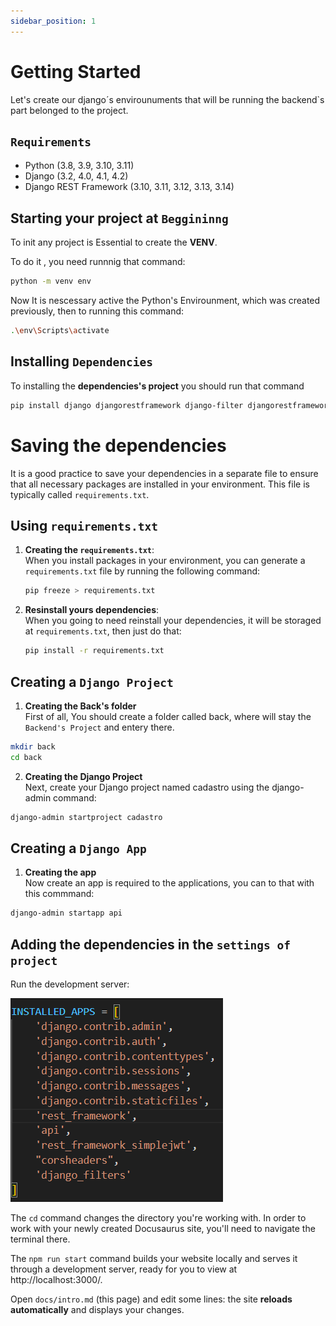 ```yaml
---
sidebar_position: 1
---
```


# Getting Started

Let's create our django´s envirounuments that will be running the backend`s part belonged to the project.

## `Requirements`

- Python (3.8, 3.9, 3.10, 3.11)  
- Django (3.2, 4.0, 4.1, 4.2)  
- Django REST Framework (3.10, 3.11, 3.12, 3.13, 3.14)  

## Starting your project at `Beggininng` 

To init any project is Essential to create the **VENV**.

To do it , you need runnnig that command:

```bash
python -m venv env
```

Now It is nescessary active the Python's Envirounment, which was created previously, then to running this command:

```bash
.\env\Scripts\activate
```

## Installing `Dependencies`

To installing the **dependencies's project** you should run that command
```bash
pip install django djangorestframework django-filter djangorestframework-simplejwt corsheaders

```

# Saving the dependencies

It is a good practice to save your dependencies in a separate file to ensure that all necessary packages are installed in your environment. This file is typically called `requirements.txt`.

## Using `requirements.txt`

1. **Creating the `requirements.txt`**:  
   When you install packages in your environment, you can generate a `requirements.txt` file by running the following command:

   ```bash
   pip freeze > requirements.txt
   ```

2. **Resinstall yours dependencies**:  
  When you going to need reinstall your dependencies, it will be storaged at `requirements.txt`, then just do that:
   ```bash
   pip install -r requirements.txt
   ```






## Creating a `Django Project`

  1. **Creating the Back's folder**  
  First of all, You should create a folder called back, where will stay the `Backend's Project` and entery there.

   ```bash
   mkdir back
   cd back
   ```

  2. **Creating the Django Project**    
  Next, create your Django project named cadastro using the django-admin command:

  ```bash
  django-admin startproject cadastro
  ```

## Creating a `Django App`

  1. **Creating the app**  
  Now create an app is required to the applications, you can to that with this commmand:

   ```bash
   django-admin startapp api

   ```


## Adding the dependencies in the `settings of project`

Run the development server:

![Logo do projeto](../static/img/dependencies_img.png)


The `cd` command changes the directory you're working with. In order to work with your newly created Docusaurus site, you'll need to navigate the terminal there.

The `npm run start` command builds your website locally and serves it through a development server, ready for you to view at http://localhost:3000/.

Open `docs/intro.md` (this page) and edit some lines: the site **reloads automatically** and displays your changes.
